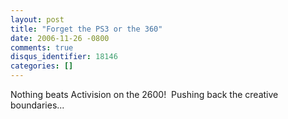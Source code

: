 ```yaml
---
layout: post
title: "Forget the PS3 or the 360"
date: 2006-11-26 -0800
comments: true
disqus_identifier: 18146
categories: []
---
```

Nothing beats Activision on the 2600!  Pushing back the creative
boundaries...

